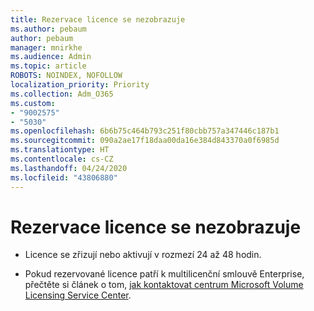 ```yaml
---
title: Rezervace licence se nezobrazuje
ms.author: pebaum
author: pebaum
manager: mnirkhe
ms.audience: Admin
ms.topic: article
ROBOTS: NOINDEX, NOFOLLOW
localization_priority: Priority
ms.collection: Adm_O365
ms.custom:
- "9002575"
- "5030"
ms.openlocfilehash: 6b6b75c464b793c251f80cbb757a347446c187b1
ms.sourcegitcommit: 090a2ae17f18daa00da16e384d843370a0f6985d
ms.translationtype: HT
ms.contentlocale: cs-CZ
ms.lasthandoff: 04/24/2020
ms.locfileid: "43806880"
---
```

# <a name="license-reservation-does-not-show"></a>Rezervace licence se nezobrazuje

- Licence se zřizují nebo aktivují v rozmezí 24 až 48 hodin.

- Pokud rezervované licence patří k multilicenční smlouvě Enterprise, přečtěte si článek o tom, [jak kontaktovat centrum Microsoft Volume Licensing Service Center](https://support.microsoft.com/help/4471406/how-to-contact-the-microsoft-volume-licensing-service-center).
